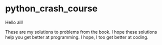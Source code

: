 # python_crash_course

Hello all!

These are my solutions to problems from the book. 
I hope these solutions help you get better at programming.
I hope, I too get better at coding.


